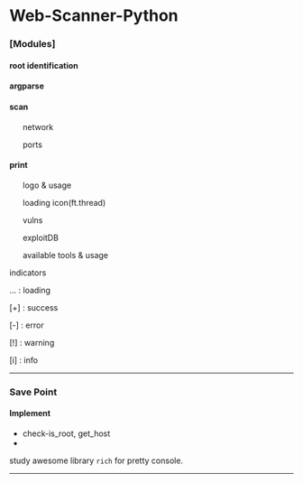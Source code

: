 # Web-Scanner-Python

### **[Modules]**

#### root identification

#### argparse

#### scan
<ul>network</ul>
<ul>ports</ul>

#### print
<ul>logo & usage</ul>
<ul>loading icon(ft.thread)</ul>
<ul>vulns</ul>
<ul>exploitDB</ul>
<ul>available tools & usage</ul>

indicators

... : loading

[+] : success

[-] : error

[!] : warning

[i] : info

---

### Save Point

#### Implement

- check-is_root, get_host
- 

study awesome library `rich` for pretty console.


---
